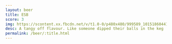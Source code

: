 ```yaml
---
layout: beer
title: ESB
score: 3
img: https://scontent.xx.fbcdn.net/v/t1.0-0/p480x480/999589_10151860441473745_1970036928_n.jpg?oh=702287cb58ca82fe532ac76aac6370b7&oe=590D41EA
desc: A tangy off flavour. Like someone dipped their balls in the keg
permalink: /beer/:title.html
---
```

